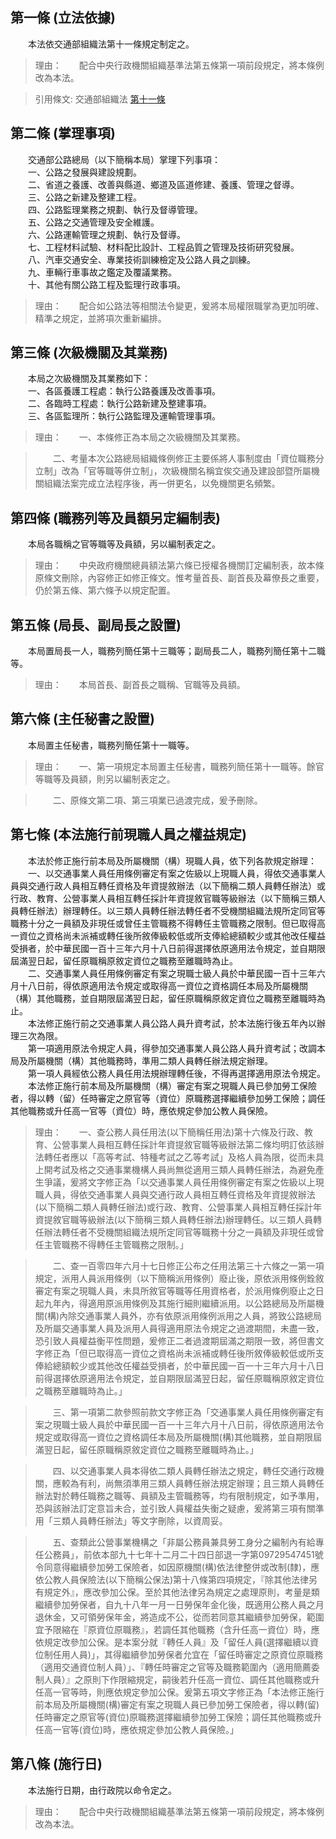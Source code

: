 第一條 (立法依據)
-----------------
　　本法依交通部組織法第十一條規定制定之。  
> 理由：　　配合中央行政機關組織基準法第五條第一項前段規定，將本條例改為本法。

> 引用條文: 交通部組織法 [第十一條](1020#第十一條-公路總局)



第二條 (掌理事項)
-----------------
　　交通部公路總局（以下簡稱本局）掌理下列事項：  
　　一、公路之發展與建設規劃。  
　　二、省道之養護、改善與縣道、鄉道及區道修建、養護、管理之督導。  
　　三、公路之新建及整建工程。  
　　四、公路監理業務之規劃、執行及督導管理。  
　　五、公路之交通管理及安全維護。  
　　六、公路運輸管理之規劃、執行及督導。  
　　七、工程材料試驗、材料配比設計、工程品質之管理及技術研究發展。  
　　八、汽車交通安全、專業技術訓練檢定及公路人員之訓練。  
　　九、車輛行車事故之鑑定及覆議業務。  
　　十、其他有關公路工程及監理行政事項。  
> 理由：　　配合如公路法等相關法令變更，爰將本局權限職掌為更加明確、精準之規定，並將項次重新編排。



第三條 (次級機關及其業務)
-------------------------
　　本局之次級機關及其業務如下：  
　　一、各區養護工程處：執行公路養護及改善事項。  
　　二、各臨時工程處：執行公路新建及整建事項。  
　　三、各區監理所：執行公路監理及運輸管理事項。  
> 理由：　　一、本條修正為本局之次級機關及其業務。

> 　　二、考量本次公路總局組織條例修正主要係將人事制度由「資位職務分立制」改為「官等職等併立制」，次級機關名稱宜俟交通及建設部暨所屬機關組織法案完成立法程序後，再一併更名，以免機關更名頻繁。



第四條 (職務列等及員額另定編制表)
---------------------------------
　　本局各職稱之官等職等及員額，另以編制表定之。  
> 理由：　　中央政府機關總員額法第六條已授權各機關訂定編制表，故本條原條文刪除，內容修正如修正條文。惟考量首長、副首長及幕僚長之重要，仍於第五條、第六條予以規定配置。



第五條 (局長、副局長之設置)
---------------------------
　　本局置局長一人，職務列簡任第十三職等；副局長二人，職務列簡任第十二職等。  
> 理由：　　本局首長、副首長之職稱、官職等及員額。



第六條 (主任秘書之設置)
-----------------------
　　本局置主任秘書，職務列簡任第十一職等。  
> 理由：　　一、第一項規定本局置主任秘書，職務列簡任第十一職等。餘官等職等及員額，則另以編制表定之。

> 　　二、原條文第二項、第三項業已過渡完成，爰予刪除。



第七條 (本法施行前現職人員之權益規定)
-------------------------------------
　　本法於修正施行前本局及所屬機關（構）現職人員，依下列各款規定辦理：  
　　一、以交通事業人員任用條例審定有案之佐級以上現職人員，得依交通事業人員與交通行政人員相互轉任資格及年資提敘辦法（以下簡稱二類人員轉任辦法）或行政、教育、公營事業人員相互轉任採計年資提敘官職等級辦法（以下簡稱三類人員轉任辦法）辦理轉任。以三類人員轉任辦法轉任者不受機關組織法規所定同官等職務十分之一員額及非現任或曾任主管職務不得轉任主管職務之限制。但已取得高一資位之資格尚未派補或轉任後所敘俸級較低或所支俸給總額較少或其他改任權益受損者，於中華民國一百十三年六月十八日前得選擇依原適用法令規定，並自期限屆滿翌日起，留任原職稱原敘定資位之職務至離職時為止。  
　　二、交通事業人員任用條例審定有案之現職士級人員於中華民國一百十三年六月十八日前，得依原適用法令規定或取得高一資位之資格調任本局及所屬機關（構）其他職務，並自期限屆滿翌日起，留任原職稱原敘定資位之職務至離職時為止。  
　　本法修正施行前之交通事業人員公路人員升資考試，於本法施行後五年內以辦理三次為限。  
　　第一項適用原法令規定人員，得參加交通事業人員公路人員升資考試；改調本局及所屬機關（構）其他職務時，準用二類人員轉任辦法規定辦理。  
　　第一項人員經依公務人員任用法規辦理轉任後，不得再選擇適用原法令規定。  
　　本法修正施行前本局及所屬機關（構）審定有案之現職人員已參加勞工保險者，得以轉（留）任時審定之原官等（資位）原職務選擇繼續參加勞工保險；調任其他職務或升任高一官等（資位）時，應依規定參加公教人員保險。  
> 理由：　　一、查公務人員任用法(以下簡稱任用法)第十六條及行政、教育、公營事業人員相互轉任採計年資提敘官職等級辦法第二條均明訂依該辦法轉任者應以「高等考試、特種考試之乙等考試」及格人員為限，從而未具上開考試及格之交通事業機構人員尚無從適用三類人員轉任辦法，為避免產生爭議，爰將文字修正為「以交通事業人員任用條例審定有案之佐級以上現職人員，得依交通事業人員與交通行政人員相互轉任資格及年資提敘辦法(以下簡稱二類人員轉任辦法)或行政、教育、公營事業人員相互轉任採計年資提敘官職等級辦法(以下簡稱三類人員轉任辦法)辦理轉任。以三類人員轉任辦法轉任者不受機關組織法規所定同官等職務十分之一員額及非現任或曾任主管職務不得轉任主管職務之限制。」

> 　　二、查一百零四年六月十七日修正公布之任用法第三十六條之一第一項規定，派用人員派用條例（以下簡稱派用條例）廢止後，原依派用條例銓敘審定有案之現職人員，未具所敘官等職等任用資格者，於派用條例廢止之日起九年內，得適用原派用條例及其施行細則繼續派用。以公路總局及所屬機關(構)內除交通事業人員外，亦有依原派用條例派用之人員，將致公路總局及所屬交通事業人員及派用人員得適用原法令規定之過渡期間，未盡一致，恐引致人員權益衡平性問題，爰修正二者過渡期屆滿之期限一致，將但書文字修正為「但已取得高一資位之資格尚未派補或轉任後所敘俸級較低或所支俸給總額較少或其他改任權益受損者，於中華民國一百一十三年六月十八日前得選擇依原適用法令規定，並自期限屆滿翌日起，留任原職稱原敘定資位之職務至離職時為止。」

> 　　三、第一項第二款參照前款文字修正為「交通事業人員任用條例審定有案之現職士級人員於中華民國一百一十三年六月十八日前，得依原適用法令規定或取得高一資位之資格調任本局及所屬機關(構)其他職務，並自期限屆滿翌日起，留任原職稱原敘定資位之職務至離職時為止。」

> 　　四、以交通事業人員本得依二類人員轉任辦法之規定，轉任交通行政機關，應較為有利，尚無須準用三類人員轉任辦法規定辦理；且三類人員轉任辦法對於轉任職務之職等、員額及主管職務等，均有限制規定，如予準用，恐與該辦法訂定意旨未合，並引致人員權益失衡之疑慮，爰將第三項有關準用「三類人員轉任辦法」等文字刪除，以資周妥。

> 　　五、查類此公營事業機構之「非屬公務員兼具勞工身分之編制內有給專任公務員」，前依本部九十七年十二月二十四日部退一字第09729547451號令同意得繼續參加勞工保險者，如因原機關(構)依法律整併或改制(隸)，應依公教人員保險法(以下簡稱公保法)第十八條第四項規定，『除其他法律另有規定外』，應改參加公保。至於其他法律另為規定之處理原則，考量是類繼續參加勞保者，自九十八年一月一日勞保年金化後，既適用公務人員之月退休金，又可領勞保年金，將造成不公，從而若同意其繼續參加勞保，範圍宜予限縮在『原資位原職務』，若調任其他職務（含升任高一資位）時，應依規定改參加公保。是本案分就『轉任人員』及「留任人員(選擇繼續以資位制任用人員)」，其得繼續參加勞保者允宜在「留任時審定之原資位原職務（適用交通資位制人員）」、『轉任時審定之官等及職務範圍內（適用簡薦委制人員）』之原則下作限縮規定，嗣後若升任高一資位、調任其他職務或升任高一官等時，則應依規定參加公保。爰第五項文字修正為「本法修正施行前本局及所屬機關(構)審定有案之現職人員已參加勞工保險者，得以轉(留)任時審定之原官等(資位)原職務選擇繼續參加勞工保險；調任其他職務或升任高一官等(資位)時，應依規定參加公教人員保險。」



第八條 (施行日)
---------------
　　本法施行日期，由行政院以命令定之。  
> 理由：　　配合中央行政機關組織基準法第五條第一項前段規定，將本條例改為本法。